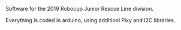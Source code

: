 Software for the 2019 Robocup Junior Rescue Line division.

Everything is coded in arduino, using additionl Pixy and I2C libraries.
